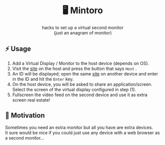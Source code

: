 <p align="center">
	<h1 align="center">🖥️ Mintoro</h1>
</p>
<p align="center">hacks to set up a virtual second monitor<br/>(just an anagram of monitor)</p>

## ⚡ Usage

1. Add a Virtual Display / Monitor to the host device (depends on OS).
2. Visit the [site](https://ndbaker1.github.io/mintoro/) on the host and press the button that says `Host` .
3. An ID will be displayed; open the same [site](https://ndbaker1.github.io/mintoro/) on another device and enter in the ID and hit the `Enter` key.
4. On the host device, you will be asked to share an application/screen. Select the screen of the virtual display configured in step (1).
5. Fullscreen the video feed on the second device and use it as extra screen real estate!

## 🤔 Motivation

Sometimes you need an extra monitor but all you have are extra devices.  
It sure would be nice if you could just use any device with a web browser as a second monitor... 
